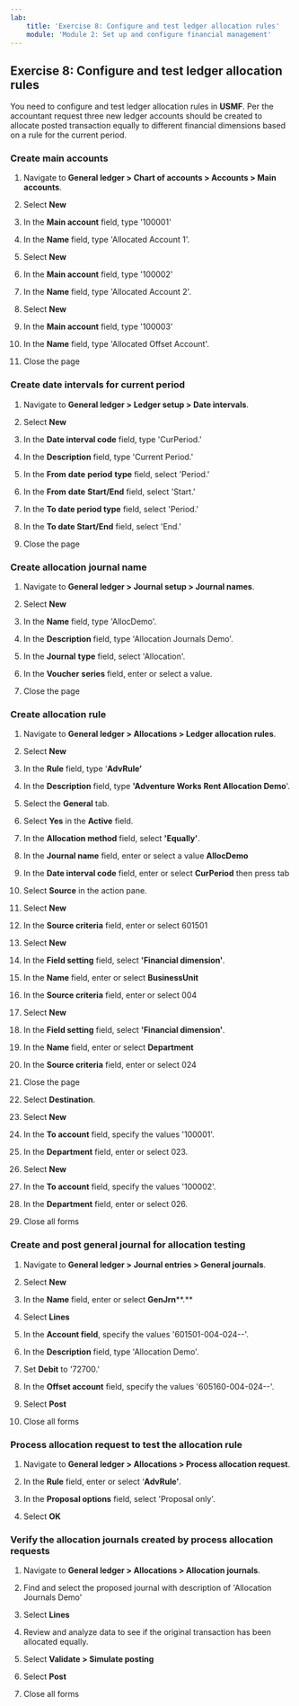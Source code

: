 ```yaml
---
lab:
    title: 'Exercise 8: Configure and test ledger allocation rules'
    module: 'Module 2: Set up and configure financial management'
---
```



## Exercise 8: Configure and test ledger allocation rules

You need to configure and test ledger allocation rules in **USMF**. Per the accountant request three new ledger accounts should be created to allocate posted transaction equally to different financial dimensions based on a rule for the current period.

### Create main accounts



1. Navigate to **General ledger &gt; Chart of accounts &gt; Accounts &gt; Main accounts**.

2. Select **New**

3. In the **Main account** field, type '100001'

4. In the **Name** field, type 'Allocated Account 1'.

5. Select **New**

6. In the **Main account** field, type '100002'

7. In the **Name** field, type 'Allocated Account 2'.

8. Select **New**

9. In the **Main account** field, type '100003'

10. In the **Name** field, type 'Allocated Offset Account'.

11. Close the page


### Create date intervals for current period



1. Navigate to **General ledger &gt; Ledger setup &gt; Date intervals**.

2. Select **New**

3. In the **Date interval code** field, type 'CurPeriod.'

4. In the **Description** field, type 'Current Period.'

5. In the **From** **date** **period** **type** field, select 'Period.'

6. In the **From** **date** **Start/End** field, select 'Start.'

7. In the **To date period type** field, select 'Period.'

8. In the **To date Start/End** field, select 'End.'

9. Close the page


### Create allocation journal name



1. Navigate to **General ledger &gt; Journal setup &gt; Journal names**.

2. Select **New**

3. In the **Name** field, type 'AllocDemo'.

4. In the **Description** field, type 'Allocation Journals Demo'.

5. In the **Journal** **type** field, select 'Allocation'.

6. In the **Voucher** **series** field, enter or select a value.

7. Close the page


### Create allocation rule



1. Navigate to **General ledger &gt; Allocations &gt; Ledger allocation rules**.

2. Select **New**

3. In the **Rule** field, type ‘**AdvRule’**

4. In the **Description** field, type **'Adventure Works Rent Allocation Demo**'.

5. Select the **General** tab.

6. Select **Yes** in the **Active** field.

7. In the **Allocation method** field, select **'Equally'**.

8. In the **Journal name** field, enter or select a value **AllocDemo** 

9. In the **Date interval code** field, enter or select **CurPeriod** then press tab

10. Select **Source** in the action pane.

11. Select **New**

12. In the **Source criteria** field, enter or select 601501 

13. Select **New**

14. In the **Field setting** field, select **'Financial dimension'**.

15. In the **Name** field, enter or select **BusinessUnit** 

16. In the **Source criteria** field, enter or select 004

17. Select **New**

18. In the **Field setting** field, select **'Financial dimension'**.

19. In the **Name** field, enter or select **Department** 

20. In the **Source criteria** field, enter or select 024

21. Close the page

22. Select **Destination**.

23. Select **New**

24. In the **To account** field, specify the values '100001'.

25. In the **Department** field, enter or select 023.

26. Select **New**

27. In the **To account** field, specify the values '100002'.

28. In the **Department** field, enter or select 026.

29. Close all forms


### Create and post general journal for allocation testing



1. Navigate to **General ledger &gt; Journal entries &gt; General journals**.

2. Select **New**

3. In the **Name** field, enter or select **GenJrn****.**

4. Select **Lines**

5. In the **Account field**, specify the values '601501-004-024--'.

6. In the **Description** field, type 'Allocation Demo'.

7. Set **Debit** to '72700.'

8. In the **Offset account** field, specify the values '605160-004-024--'.

9. Select **Post**

10. Close all forms


### Process allocation request to test the allocation rule

1. Navigate to **General ledger &gt; Allocations &gt; Process allocation request**.

2. In the **Rule** field, enter or select ‘**AdvRule’**.

3. In the **Proposal options** field, select 'Proposal only'.

4. Select **OK**

### Verify the allocation journals created by process allocation requests



1. Navigate to **General ledger &gt; Allocations &gt; Allocation journals**.

2. Find and select the proposed journal with description of 'Allocation Journals Demo'

3. Select **Lines**

4. Review and analyze data to see if the original transaction has been allocated equally.

5. Select **Validate &gt; Simulate posting** 

6. Select **Post**

7. Close all forms


 
